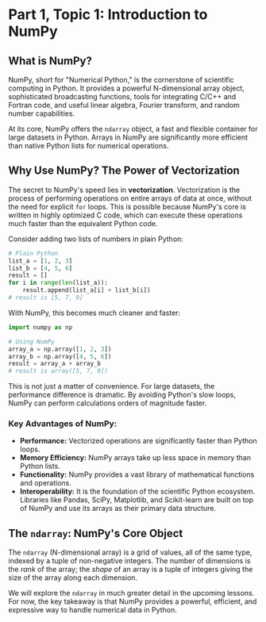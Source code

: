 # Part 1, Topic 1: Introduction to NumPy

## What is NumPy?

NumPy, short for "Numerical Python," is the cornerstone of scientific computing in Python. It provides a powerful N-dimensional array object, sophisticated broadcasting functions, tools for integrating C/C++ and Fortran code, and useful linear algebra, Fourier transform, and random number capabilities.

At its core, NumPy offers the `ndarray` object, a fast and flexible container for large datasets in Python. Arrays in NumPy are significantly more efficient than native Python lists for numerical operations.

## Why Use NumPy? The Power of Vectorization

The secret to NumPy's speed lies in **vectorization**. Vectorization is the process of performing operations on entire arrays of data at once, without the need for explicit `for` loops. This is possible because NumPy's core is written in highly optimized C code, which can execute these operations much faster than the equivalent Python code.

Consider adding two lists of numbers in plain Python:

```python
# Plain Python
list_a = [1, 2, 3]
list_b = [4, 5, 6]
result = []
for i in range(len(list_a)):
    result.append(list_a[i] + list_b[i])
# result is [5, 7, 9]
```

With NumPy, this becomes much cleaner and faster:

```python
import numpy as np

# Using NumPy
array_a = np.array([1, 2, 3])
array_b = np.array([4, 5, 6])
result = array_a + array_b
# result is array([5, 7, 9])
```

This is not just a matter of convenience. For large datasets, the performance difference is dramatic. By avoiding Python's slow loops, NumPy can perform calculations orders of magnitude faster.

### Key Advantages of NumPy:

-   **Performance:** Vectorized operations are significantly faster than Python loops.
-   **Memory Efficiency:** NumPy arrays take up less space in memory than Python lists.
-   **Functionality:** NumPy provides a vast library of mathematical functions and operations.
-   **Interoperability:** It is the foundation of the scientific Python ecosystem. Libraries like Pandas, SciPy, Matplotlib, and Scikit-learn are built on top of NumPy and use its arrays as their primary data structure.

## The `ndarray`: NumPy's Core Object

The `ndarray` (N-dimensional array) is a grid of values, all of the same type, indexed by a tuple of non-negative integers. The number of dimensions is the *rank* of the array; the *shape* of an array is a tuple of integers giving the size of the array along each dimension.

We will explore the `ndarray` in much greater detail in the upcoming lessons. For now, the key takeaway is that NumPy provides a powerful, efficient, and expressive way to handle numerical data in Python.
